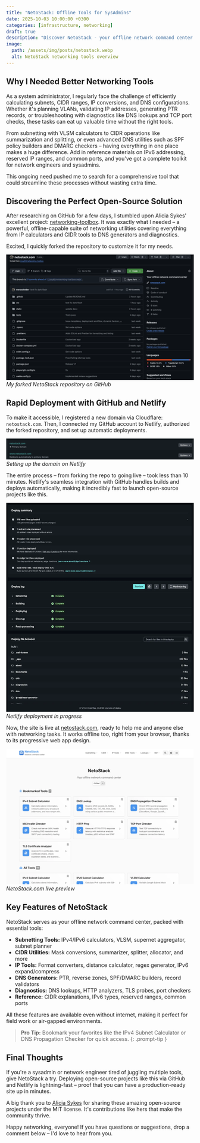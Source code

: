 ```yaml
---
title: "NetoStack: Offline Tools for SysAdmins"
date: 2025-10-03 10:00:00 +0300
categories: [infrastructure, networking]
draft: true
description: "Discover NetoStack - your offline network command center with IP calculators, subnetting tools, CIDR converters, and more. Learn how I deployed this open-source project in under 10 minutes using GitHub and Netlify."
image:
  path: /assets/img/posts/netostack.webp
  alt: NetoStack networking tools overview
---
```



## Why I Needed Better Networking Tools

As a system administrator, I regularly face the challenge of efficiently calculating subnets, CIDR ranges, IP conversions, and DNS configurations. Whether it's planning VLANs, validating IP addresses, generating PTR records, or troubleshooting with diagnostics like DNS lookups and TCP port checks, these tasks can eat up valuable time without the right tools.

From subnetting with VLSM calculators to CIDR operations like summarization and splitting, or even advanced DNS utilities such as SPF policy builders and DMARC checkers – having everything in one place makes a huge difference. Add in reference materials on IPv6 addressing, reserved IP ranges, and common ports, and you've got a complete toolkit for network engineers and sysadmins.

This ongoing need pushed me to search for a comprehensive tool that could streamline these processes without wasting extra time.

## Discovering the Perfect Open-Source Solution

After researching on GitHub for a few days, I stumbled upon Alicia Sykes' excellent project: [networking-toolbox](https://github.com/Lissy93/networking-toolbox). It was exactly what I needed – a powerful, offline-capable suite of networking utilities covering everything from IP calculators and CIDR tools to DNS generators and diagnostics.

Excited, I quickly forked the repository to customize it for my needs.

![GitHub Repository Fork](../assets/img/posts/github-repository-netostack.webp)
*My forked NetoStack repository on GitHub*

## Rapid Deployment with GitHub and Netlify

To make it accessible, I registered a new domain via Cloudflare: `netostack.com`. Then, I connected my GitHub account to Netlify, authorized the forked repository, and set up automatic deployments.

![Domain Setup](../assets/img/posts/netlify-domain-management.webp)
*Setting up the domain on Netlify*

The entire process – from forking the repo to going live – took less than 10 minutes. Netlify's seamless integration with GitHub handles builds and deploys automatically, making it incredibly fast to launch open-source projects like this.

![Netlify Deployment](../assets/img/posts/netlify-website-deployment.webp)
*Netlify deployment in progress*

Now, the site is live at [netostack.com](https://netostack.com), ready to help me and anyone else with networking tasks. It works offline too, right from your browser, thanks to its progressive web app design.

![NetoStack Live](../assets/img/posts/netostack.com-preview.webp)
*NetoStack.com live preview*

## Key Features of NetoStack

NetoStack serves as your offline network command center, packed with essential tools:

- **Subnetting Tools:** IPv4/IPv6 calculators, VLSM, supernet aggregator, subnet planner
- **CIDR Utilities:** Mask conversions, summarizer, splitter, allocator, and more
- **IP Tools:** Format converters, distance calculator, regex generator, IPv6 expand/compress
- **DNS Generators:** PTR, reverse zones, SPF/DMARC builders, record validators
- **Diagnostics:** DNS lookups, HTTP analyzers, TLS probes, port checkers
- **Reference:** CIDR explanations, IPv6 types, reserved ranges, common ports

All these features are available even without internet, making it perfect for field work or air-gapped environments.

> **Pro Tip:** Bookmark your favorites like the IPv4 Subnet Calculator or DNS Propagation Checker for quick access.
{: .prompt-tip }

## Final Thoughts

If you're a sysadmin or network engineer tired of juggling multiple tools, give NetoStack a try. Deploying open-source projects like this via GitHub and Netlify is lightning-fast – proof that you can have a production-ready site up in minutes.

A big thank you to [Alicia Sykes](https://github.com/Lissy93) for sharing these amazing open-source projects under the MIT license. It's contributions like hers that make the community thrive.

Happy networking, everyone! If you have questions or suggestions, drop a comment below – I'd love to hear from you.
